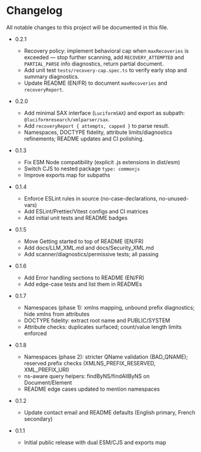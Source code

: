 # Changelog

All notable changes to this project will be documented in this file.

- 0.2.1
  - Recovery policy: implement behavioral cap when `maxRecoveries` is exceeded — stop further scanning, add `RECOVERY_ATTEMPTED` and `PARTIAL_PARSE` info diagnostics, return partial document.
  - Add unit test `tests/recovery-cap.spec.ts` to verify early stop and summary diagnostics.
  - Update README (EN/FR) to document `maxRecoveries` and `recoveryReport`.

- 0.2.0
  - Add minimal SAX interface (`LuciformSAX`) and export as subpath: `@luciformresearch/xmlparser/sax`.
  - Add `recoveryReport { attempts, capped }` to parse result.
  - Namespaces, DOCTYPE fidelity, attribute limits/diagnostics refinements; README updates and CI polishing.

- 0.1.3
  - Fix ESM Node compatibility (explicit .js extensions in dist/esm)
  - Switch CJS to nested package `type: commonjs`
  - Improve exports map for subpaths
- 0.1.4
  - Enforce ESLint rules in source (no-case-declarations, no-unused-vars)
  - Add ESLint/Prettier/Vitest configs and CI matrices
  - Add initial unit tests and README badges
- 0.1.5
  - Move Getting started to top of README (EN/FR)
  - Add docs/LLM_XML.md and docs/Security_XML.md
  - Add scanner/diagnostics/permissive tests; all passing
- 0.1.6
  - Add Error handling sections to README (EN/FR)
  - Add edge-case tests and list them in READMEs
- 0.1.7
  - Namespaces (phase 1): xmlns mapping, unbound prefix diagnostics; hide xmlns from attributes
  - DOCTYPE fidelity: extract root name and PUBLIC/SYSTEM
  - Attribute checks: duplicates surfaced; count/value length limits enforced
- 0.1.8
  - Namespaces (phase 2): stricter QName validation (BAD_QNAME); reserved prefix checks (XMLNS_PREFIX_RESERVED, XML_PREFIX_URI)
  - ns-aware query helpers: findByNS/findAllByNS on Document/Element
  - README edge cases updated to mention namespaces
- 0.1.2
  - Update contact email and README defaults (English primary, French secondary)
- 0.1.1
  - Initial public release with dual ESM/CJS and exports map
